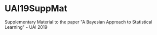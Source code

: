 # UAI19SuppMat
Supplementary Material to the paper "A Bayesian Approach to Statistical Learning" - UAI 2019
